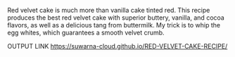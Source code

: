 Red velvet cake is much more than vanilla cake tinted red. This recipe produces the best red velvet cake with superior buttery, vanilla, and cocoa flavors, as well as a delicious tang from buttermilk. My trick is to whip the egg whites, which guarantees a smooth velvet crumb.



OUTPUT LINK
https://suwarna-cloud.github.io/RED-VELVET-CAKE-RECIPE/

